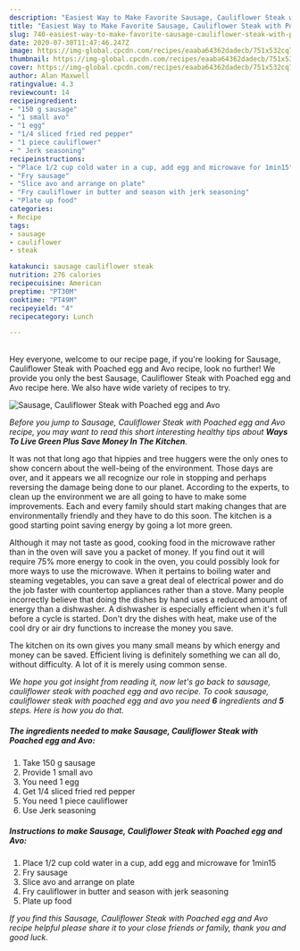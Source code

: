 ```yaml
---
description: "Easiest Way to Make Favorite Sausage, Cauliflower Steak with Poached egg and Avo"
title: "Easiest Way to Make Favorite Sausage, Cauliflower Steak with Poached egg and Avo"
slug: 740-easiest-way-to-make-favorite-sausage-cauliflower-steak-with-poached-egg-and-avo
date: 2020-07-30T11:47:46.247Z
image: https://img-global.cpcdn.com/recipes/eaaba64362dadecb/751x532cq70/sausage-cauliflower-steak-with-poached-egg-and-avo-recipe-main-photo.jpg
thumbnail: https://img-global.cpcdn.com/recipes/eaaba64362dadecb/751x532cq70/sausage-cauliflower-steak-with-poached-egg-and-avo-recipe-main-photo.jpg
cover: https://img-global.cpcdn.com/recipes/eaaba64362dadecb/751x532cq70/sausage-cauliflower-steak-with-poached-egg-and-avo-recipe-main-photo.jpg
author: Alan Maxwell
ratingvalue: 4.3
reviewcount: 14
recipeingredient:
- "150 g sausage"
- "1 small avo"
- "1 egg"
- "1/4 sliced fried red pepper"
- "1 piece cauliflower"
- " Jerk seasoning"
recipeinstructions:
- "Place 1/2 cup cold water in a cup, add egg and microwave for 1min15"
- "Fry sausage"
- "Slice avo and arrange on plate"
- "Fry cauliflower in butter and season with jerk seasoning"
- "Plate up food"
categories:
- Recipe
tags:
- sausage
- cauliflower
- steak

katakunci: sausage cauliflower steak 
nutrition: 276 calories
recipecuisine: American
preptime: "PT30M"
cooktime: "PT49M"
recipeyield: "4"
recipecategory: Lunch

---
```

<br>
Hey everyone, welcome to our recipe page, if you're looking for Sausage, Cauliflower Steak with Poached egg and Avo recipe, look no further! We provide you only the best Sausage, Cauliflower Steak with Poached egg and Avo recipe here. We also have wide variety of recipes to try.
<br>


![Sausage, Cauliflower Steak with Poached egg and Avo](https://img-global.cpcdn.com/recipes/eaaba64362dadecb/751x532cq70/sausage-cauliflower-steak-with-poached-egg-and-avo-recipe-main-photo.jpg)

<i>Before you jump to Sausage, Cauliflower Steak with Poached egg and Avo recipe, you may want to read this short interesting healthy tips about 
<strong>Ways To Live Green Plus Save Money In The Kitchen</strong>.</i>
</br>

It was not that long ago that hippies and tree huggers were the only ones to show concern about the well-being of the environment. Those days are over, and it appears we all recognize our role in stopping and perhaps reversing the damage being done to our planet. According to the experts, to clean up the environment we are all going to have to make some improvements. Each and every family should start making changes that are environmentally friendly and they have to do this soon. The kitchen is a good starting point saving energy by going a lot more green.

Although it may not taste as good, cooking food in the microwave rather than in the oven will save you a packet of money. If you find out it will require 75% more energy to cook in the oven, you could possibly look for more ways to use the microwave. When it pertains to boiling water and steaming vegetables, you can save a great deal of electrical power and do the job faster with countertop appliances rather than a stove. Many people incorrectly believe that doing the dishes by hand uses a reduced amount of energy than a dishwasher. A dishwasher is especially efficient when it's full before a cycle is started. Don't dry the dishes with heat, make use of the cool dry or air dry functions to increase the money you save.

The kitchen on its own gives you many small means by which energy and money can be saved. Efficient living is definitely something we can all do, without difficulty. A lot of it is merely using common sense.


<i>We hope you got insight from reading it, now let's go back to sausage, cauliflower steak with poached egg and avo recipe. To cook sausage, cauliflower steak with poached egg and avo you need <strong>6</strong> ingredients and <strong>5</strong> steps. Here is how you do that.
</i>

##### The ingredients needed to make Sausage, Cauliflower Steak with Poached egg and Avo:

1. Take 150 g sausage
1. Provide 1 small avo
1. You need 1 egg
1. Get 1/4 sliced fried red pepper
1. You need 1 piece cauliflower
1. Use  Jerk seasoning


##### Instructions to make Sausage, Cauliflower Steak with Poached egg and Avo:

1. Place 1/2 cup cold water in a cup, add egg and microwave for 1min15
1. Fry sausage
1. Slice avo and arrange on plate
1. Fry cauliflower in butter and season with jerk seasoning
1. Plate up food


<i>If you find this Sausage, Cauliflower Steak with Poached egg and Avo recipe helpful please share it to your close friends or family, thank you and good luck.</i>
